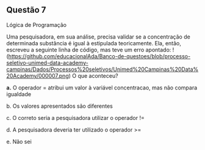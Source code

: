 

## Questão 7
Lógica de Programação

Uma pesquisadora, em sua análise, precisa validar se a concentração de determinada substância é igual à estipulada teoricamente. Ela, então, escreveu a seguinte linha de código, mas teve um erro apontado:
!(https://github.com/educacionalAda/Banco-de-questoes/blob/processo-seletivo-unimed-data-academy-campinas/Dados/Processos%20seletivos/Unimed%20Campinas%20Data%20Academy/000007.png)
O que aconteceu?

**a.** O operador = atribui um valor à variável concentracao, mas não compara igualdade

b. Os valores apresentados são diferentes

c. O correto seria a pesquisadora utilizar o operador !=

d. A pesquisadora deveria ter utilizado o operador >=

e. Não sei



